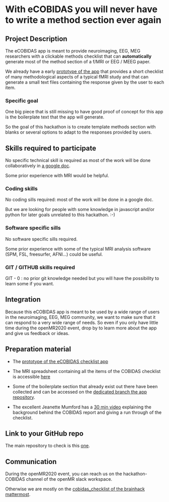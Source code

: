 # With eCOBIDAS you will never have to write a method section ever again

## Project Description

The eCOBIDAS app is meant to provide neuroimaging, EEG, MEG researchers with a clickable methods checklist that can **automatically** generate most of the method section of a f/MRI or EEG / MEEG paper.

We already have a early [prototype of the app](https://cobidas-checklist.herokuapp.com) that provides a short checklist of many methodological aspects of a typical fMRI study and that can generate a small text files containing the response given by the user to each item.

### Specific goal

One big piece that is still missing to have good proof of concept for this app is the boilerplate text that the app will generate.

So the goal of this hackathon is to create template methods section with blanks or several options to adapt to the responses provided by users.

## Skills required to participate

No specific technical skill is required as most of the work will be done collaboratively in [a google doc](https://docs.google.com/document/d/1oRDVOORap2aUSpxoi6432_uYpcM1EhG6bLK7ZlCUZvw/edit?usp=sharing).

Some prior experience with MRI would be helpful.

### Coding skills

No coding sills required: most of the work will be done in a google doc.

But we are looking for people with some knowledge in javascript and/or python for later goals unrelated to this hackathon. :-)


### Software specific sills

No software specific sills required.

Some prior experience with some of the typical MRI analysis software (SPM, FSL, freesurfer, AFNI...) could be useful.


### GIT / GITHUB skills required

GIT - 0 : no prior git knowledge needed but you will have the possibility to learn some if you want.


## Integration
Because this eCOBIDAS app is meant to be used by a wide range of users in the neuroimaging, EEG, MEG community, we want to make sure that it can respond to a very wide range of needs. So even if you only have little time during the openMR2020 event, drop by to learn more about the app and give us feedback or ideas.


## Preparation material

-   The [prototype of the eCOBIDAS checklist app](https://cobidas-checklist.herokuapp.com)

-   The MRI spreadsheet containing all the items of the COBIDAS checklist is accessible [here](https://docs.google.com/spreadsheets/d/1dCXP0MTK3DjY09ZFd7FXgv0Ngx16_YJwVBiXOeQbTho/edit?usp=sharing)

-   Some of the boilerplate section that already exist out there have been collected and can be accessed on the [dedicated branch the app repository](https://github.com/Remi-Gau/COBIDAS_chckls/tree/remi-dev_boilerplate/boilerplate).

-   The excellent Jeanette Mumford has a [30 min video](https://www.youtube.com/watch?v=bsM4KowO5Vc&t=175s) explaining the background behind the COBIDAS report and giving a run through of the checklist.


## Link to your GitHub repo

The main repository to check is this [one](https://github.com/Remi-Gau/COBIDAS_chckls).


## Communication

During the openMR2020 event, you can reach us on the hackathon-COBIDAS channel of the openMR slack workspace.

Otherwise we are mostly on the [cobidas_checklist of the brainhack mattermost](https://mattermost.brainhack.org/brainhack/channels/cobidas_checklist).

